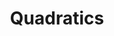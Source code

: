 ---
layout: page
title: Quadratics
description: <span class="formula"> ax<sup>2</sup>+bx+c </span>
image: assets/images/calculation_one.jpg
nav-menu: true
---